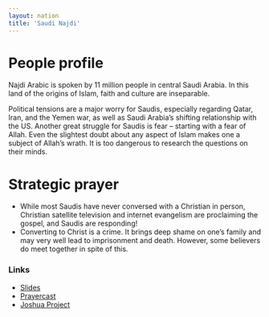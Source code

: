 ```yaml
---
layout: nation
title: 'Saudi Najdi'
---
```


# People profile

Najdi Arabic is spoken by 11 million people in central Saudi Arabia. In this land of the
origins of Islam, faith and culture are inseparable.

Political tensions are a major worry for Saudis, especially regarding Qatar, Iran, and the
Yemen war, as well as Saudi Arabia’s shifting relationship with the US. Another great
struggle for Saudis is fear – starting with a fear of Allah. Even the slightest doubt
about any aspect of Islam makes one a subject of Allah’s wrath. It is too dangerous to
research the questions on their minds.

# Strategic prayer

- While most Saudis have never conversed with a Christian in person, Christian satellite
  television and internet evangelism are proclaiming the gospel, and Saudis are
  responding!
- Converting to Christ is a crime. It brings deep shame on one’s family and may very well
  lead to imprisonment and death. However, some believers do meet together in spite of
  this.

### Links

- [Slides](http://kyk.kiekies.net/?src=https://ccwaterkloof.github.io/prayer/slides/saudi-arabs.md)
- [Prayercast](https://prayercast.com/prayer-topic/saudi-arab-sunni/)
- [Joshua Project](https://joshuaproject.net/people_groups/10759)
